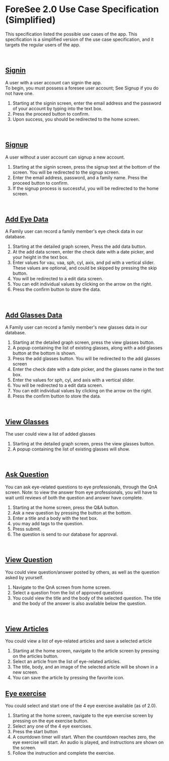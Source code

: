 # ForeSee 2.0 Use Case Specification (Simplified)
This specification listed the possible use cases of the app. This specification is a simplified version of the use case specification, and it targets the regular users of the app.

<br>

## <u>Signin</u>
A user with a user account can signin the app.<br>
To begin, you must possess a foresee user account; See Signup if you do not have one.

1. Starting at the signin screen, enter the email address and the password of your account by typing into the text box.
2. Press the proceed button to confirm. 
3. Upon success, you should be redirected to the home screen.

<br>

## <u>Signup</u>
A user without a user account can signup a new account.

1. Starting at the signin screen, press the signup text at the bottom of the screen. You will be redirected to the signup screen.
2. Enter the email address, password, and a family name. Press the proceed button to confirm.
3. If the signup process is successful, you will be redirected to the home screen.

<br>

## <u>Add Eye Data</u>
A Family user can record a family member's eye check data in our database.

1. Starting at the detailed graph screen, Press the add data button.
2. At the add data screen, enter the check date with a date picker, and your height in the text box.
3. Enter values for vau, vaa, sph, cyl, axis, and pd with a vertical slider. These values are optional, and could be skipped by pressing the skip button.
4. You will be redirected to a edit data screen.
5. You can edit individual values by clicking on the arrow on the right.
6. Press the confirm button to store the data.

<br>

## <u>Add Glasses Data</u>
A Family user can record a family member's new glasses data in our database.

1. Starting at the detailed graph screen, press the view glasses button.
2. A popup containing the list of existing glasses, along with a add glasses button at the bottom is shown.
3. Press the add glasses button. You will be redirected to the add glasses screen
4. Enter the check date with a date picker, and the glasses name in the text box.
5. Enter the values for sph, cyl, and axis with a vertical slider. 
6. You will be redirected to a edit data screen.
7. You can edit individual values by clicking on the arrow on the right.
8. Press the confirm button to store the data.

<br>

## <u>View Glasses</u>
The user could view a list of added glasses

1. Starting at the detailed graph screen, press the view glasses button.
2. A popup containing the list of existing glasses will show.

<br>

## <u>Ask Question</u>
You can ask eye-related questions to eye professionals, through the QnA screen. Note: to view the answer from eye professionals, you will have to wait until reviews of both the question and answer have complete.

1. Starting at the home screen, press the Q&A button.
2. Ask a new question by pressing the button at the bottom.
3. Enter a title and a body with the text box.
4. you may add tags to the question.
5. Press submit.
6. The question is send to our database for approval.

<br>

## <u>View Question</u>
You could view question/answer posted by others, as well as the question asked by yourself.

1. Navigate to the QnA screen from home screen.
2. Select a question from the list of approved questions
3. You could view the title and the body of the selected question.  The title and the body of the answer is also available below the question.

<br>

## <u>View Articles</u>
You could view a list of eye-related articles and save a selected article

1. Starting at the home screen, navigate to the article screen by pressing on the articles button.
2. Select an article from the list of eye-related articles.
3. The title, body, and an image of the selected article will be shown in a new screen.
4. You can save the article by pressing the favorite icon.

## <u>Eye exercise</u>
You could select and start one of the 4 eye exercise available (as of 2.0).
1. Starting at the home screen, navigate to the eye exercise screen by pressing on the eye exercise button.
2. Select any one of the 4 eye exercises.
3. Press the start button
4. A countdown timer will start. When the countdown reaches zero, the eye exercise will start. An audio is played, and instructions are shown on the screen.
5. Follow the instruction and complete the exercise.